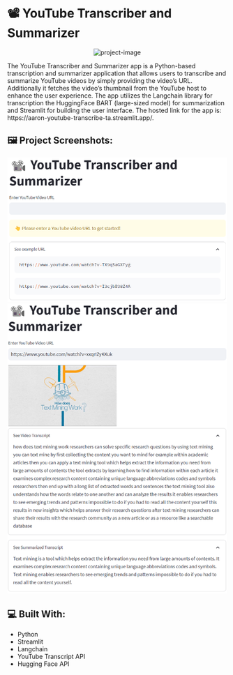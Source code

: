 # 📽️ YouTube Transcriber and Summarizer

<p align="center"><img src="https://socialify.git.ci/aaronDev28/Youtube-Transcribe/image?font=Inter&amp;language=1&amp;name=1&amp;owner=1&amp;pattern=Circuit%20Board&amp;stargazers=1&amp;theme=Auto" alt="project-image"></p>

<p id="description">The YouTube Transcriber and Summarizer app is a Python-based transcription and summarizer application that allows users to transcribe and summarize YouTube videos by simply providing the video’s URL. Additionally it fetches the video’s thumbnail from the YouTube host to enhance the user experience. The app utilizes the Langchain library for transcription the HuggingFace BART (large-sized model) for summarization and Streamlit for building the user interface. The hosted link for the app is: https://aaron-youtube-transcribe-ta.streamlit.app/.</p>

## 🖼️ Project Screenshots:

<img src="https://github.com/aaronDev28/Youtube-Transcribe/blob/main/asset_img1.png" alt="project-screenshot" width="600">

<img src="https://github.com/aaronDev28/Youtube-Transcribe/blob/main/asset_img2.png" alt="project-screenshot" width="600">

  
## 💻 Built With:

*   Python
*   Streamlit
*   Langchain
*   YouTube Transcript API
*   Hugging Face API
